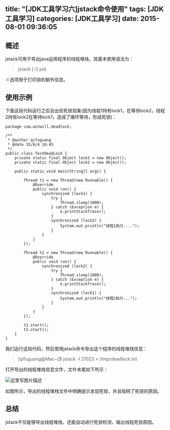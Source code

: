 title: "[JDK工具学习六]jstack命令使用"
tags: [JDK工具学习]
categories: [JDK工具学习]
date: 2015-08-01 09:36:05
---
## 概述
jstack可用于导出java运用程序的线程堆栈，其基本使用语法为：
> jstack [-l] pid

-l 选项用于打印锁的额外信息。
<!--more-->
## 使用示例
下面这段代码运行之后会出现死锁现象(因为线程1持有lock1，在等待lock2，线程2持有lock2在等待lock1，造成了循环等待，形成死锁)：
```
package com.winwill.deadlock;

/**
 * @author qifuguang
 * @date 15/6/4 16:45
 */
public class TestDeadLock {
    private static final Object lock1 = new Object();
    private static final Object lock2 = new Object();

    public static void main(String[] args) {

        Thread t1 = new Thread(new Runnable() {
            @Override
            public void run() {
                synchronized (lock1) {
                    try {
                        Thread.sleep(1000);
                    } catch (Exception e) {
                        e.printStackTrace();
                    }
                    synchronized (lock2) {
                        System.out.println("线程1执行....");
                    }
                }
            }
        });

        Thread t2 = new Thread(new Runnable() {
            @Override
            public void run() {
                synchronized (lock2) {
                    try {
                        Thread.sleep(1000);
                    } catch (Exception e) {
                        e.printStackTrace();
                    }
                    synchronized (lock1) {
                        System.out.println("线程2执行...");
                    }
                }
            }
        });

        t1.start();
        t2.start();
    }
}
```

我们运行这段代码，然后使用jstack命令导出这个程序的线程堆栈信息：
>[qifuguang@Mac~]$ jstack -l 21023 > /tmp/deadlock.txt

打开导出的线程堆栈信息文件，文件末尾如下所示：

![这里写图片描述](http://img.blog.csdn.net/20150604165946198)

如图所示，导出的线程堆栈文件中明确提示发现死锁，并且指明了死锁的原因。

## 总结
jstack不仅能够导出线程堆栈，还能自动进行死锁检测，输出线程死锁原因。

